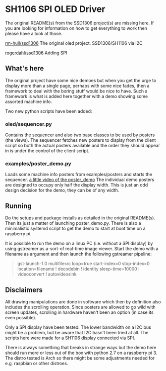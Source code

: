 # SH1106 SPI OLED Driver

The original README(s) from the SSD1306 project(s) are missing here. If you are looking
for information on how to get everything to work then please have a look at those.

[rm-hull/ssd1306](https://github.com/rm-hull/ssd1306)
The original oled project. SSD1306/SH1106 via I2C

[rogerdahl/ssd1306](https://github.com/rogerdahl/ssd1306)   Adding SPI


## What's here

The original project have some nice demoes but when you get the urge to display
more than a single page, perhaps with some nice fades, then a framework to deal
with the boring stuff would be nice to have. Such a framework is what is added 
here together with a demo showing some assorted machine info.

Two new python scripts have been added:

### oled/sequencer.py

Contains the sequencer and also two base classes to be used by posters (the views). 
The sequencer fetches new posters to display from the client script so both 
the actual posters available and the order they should appear in is under
the control of the client script.

### examples/poster_demo.py

Loads some machine info posters from examples/posters and starts the sequencer.
[a little video of the poster_demo](https://cloud.githubusercontent.com/assets/12825543/19840216/9f69809e-9ef1-11e6-9346-5226ca950a00.gif)
The individual demo posters are designed to occupy only half the display width. 
This is just an odd design decision for the demo, they can be of any width.

## Running

Do the setups and package installs as detailed in the original README(s).
Then its just a matter of launching poster_demo.py. There is also a minimalistic
systemd script to get the demo to start at boot time on a raspberry pi.

It is possible to run the demo on a linux PC (i.e. without a SPI display) by using 
gstreamer as a-sort-of real-time image viewer. Start the demo with a filename as argument
and then launch the following gstreamer pipeline:
>gst-launch-1.0 multifilesrc loop=true start-index=0 stop-index=0 location=filename ! decodebin ! identity sleep-time=10000 ! videoconvert ! autovideosink


## Disclaimers

All drawing manipulations are done in software which then by definition also includes 
the scrolling operation. Since posters are allowed to go wild with screen updates, 
scrolling in hardware haven't been an option (in case its even possible).

Only a SPI display have been tested. The lower bandwidth on a I2C bus might 
be a problem, but be aware that I2C hasn't been tried at all. 
The scripts here were made for a SH1106 display connected via SPI.

There is always something that breaks in strange ways but the demo here should 
run more or less out of the box with python 2.7 on a raspberry pi 3. The distro
tested is Arch so there might be some adjustments needed for e.g. raspbian or other distroes.

